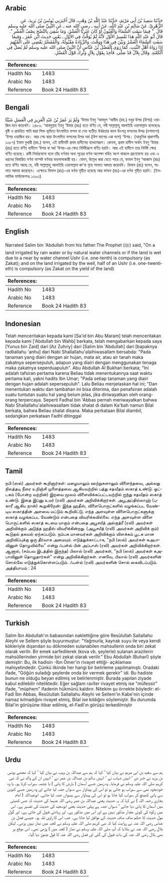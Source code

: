 ## Arabic


<div dir="rtl" lang="ar" style={{fontSize:'larger',backgroundColor:'#f8f9fa',padding:20}}>
حَدَّثَنَا سَعِيدُ بْنُ أَبِي مَرْيَمَ، حَدَّثَنَا عَبْدُ اللَّهِ بْنُ وَهْبٍ، قَالَ أَخْبَرَنِي يُونُسُ بْنُ يَزِيدَ، عَنِ الزُّهْرِيِّ، عَنْ سَالِمِ بْنِ عَبْدِ اللَّهِ، عَنْ أَبِيهِ ـ رضى الله عنه ـ عَنِ النَّبِيِّ صلى الله عليه وسلم قَالَ ‏ "‏ فِيمَا سَقَتِ السَّمَاءُ وَالْعُيُونُ أَوْ كَانَ عَثَرِيًّا الْعُشْرُ، وَمَا سُقِيَ بِالنَّضْحِ نِصْفُ الْعُشْرِ ‏"‏‏.‏ قَالَ أَبُو عَبْدِ اللَّهِ هَذَا تَفْسِيرُ الأَوَّلِ لأَنَّهُ لَمْ يُوَقِّتْ فِي الأَوَّلِ ـ يَعْنِي حَدِيثَ ابْنِ عُمَرَ ـ وَفِيمَا سَقَتِ السَّمَاءُ الْعُشْرُ وَبَيَّنَ فِي هَذَا وَوَقَّتَ، وَالزِّيَادَةُ مَقْبُولَةٌ، وَالْمُفَسَّرُ يَقْضِي عَلَى الْمُبْهَمِ إِذَا رَوَاهُ أَهْلُ الثَّبَتِ، كَمَا رَوَى الْفَضْلُ بْنُ عَبَّاسٍ أَنَّ النَّبِيَّ صلى الله عليه وسلم لَمْ يُصَلِّ فِي الْكَعْبَةِ‏.‏ وَقَالَ بِلاَلٌ قَدْ صَلَّى‏.‏ فَأُخِذَ بِقَوْلِ بِلاَلٍ وَتُرِكَ قَوْلُ الْفَضْلِ‏.‏
</div>
<div style={{backgroundColor:'#f8f9fa',padding:20, marginBottom: 10}}><table> <thead> <tr> <th>References:</th> <th></th> </tr> </thead> <tbody><tr><td>Hadith No</td><td>1483</td></tr><tr><td>Arabic No</td><td>1483</td></tr><tr><td>Reference</td><td>Book 24 Hadith 83</td></tr></tbody></table></div>

## Bengali


<div dir="ltr" lang="bn" style={{fontSize:'larger',backgroundColor:'#f8f9fa',padding:20}}>
وَلَمْ يَرَ عُمَرُ بْنُ عَبْدِ الْعَزِيزِ فِي الْعَسَلِ شَيْئًا ‘উমার ইবনু ‘আবদুল ‘আযীয (রহ.) মধুর উপর (উশর) ওয়াজিব মনে করেননি। ১৪৮৩. ‘আবদুল্লাহ ইবনু ‘উমার (রাঃ) হতে বর্ণিত যে, নবী সাল্লাল্লাহু আলাইহি ওয়াসাল্লাম বলেছেনঃ বৃষ্টি ও প্রবাহিত পানি দ্বারা সিক্ত ভূমিতে উৎপাদিত ফসল বা সেচ ব্যতীত উর্বরতার ফলে উৎপন্ন ফসলের উপর (দশমাংশ) ‘উশর ওয়াজিব হয়। আর সেচ দ্বারা উৎপাদিত ফসলের উপর অর্ধ (বিশ ভাগের এক ভাগ) ‘উশর। (আধুনিক প্রকাশনীঃ ১৩৮৭) ইমাম বুখারী (রহ.) বলেন, এই হাদীসটি প্রথম হাদীসের ব্যাখ্যাস্বরূপ। কেননা, প্রথম হাদীস অর্থাৎ ইবনু ‘উমার (রাঃ) হতে বর্ণিত হাদীসে ‘উশর বা অর্ধ ‘উশর-এর ক্ষেত্র নির্দিষ্টরূপে বর্ণিত হয়নি। আর এই হাদীসে তার নির্দিষ্ট ক্ষেত্র বর্ণিত হয়েছে। রাবী নির্ভরযোগ্য হলে তাঁর বর্ণনায় অন্য সূত্রের বর্ণনা অপেক্ষা বর্ধিত অংশ থাকলে গ্রহণযোগ্য হয় এবং এ ধরনের বিস্তারিত বর্ণনা অস্পষ্ট বর্ণনার ফয়সালাকারী হয়। যেমন, উল্লেখ করা যেতে পারে যে, ফাযল ইবনু ‘আব্বাস (রাঃ) হতে বর্ণিত আছে যে, নবী সাল্লাল্লাহু আলাইহি ওয়াসাল্লাম কা‘বা গৃহে সালাত আদায় করেননি। বিলাল (রাঃ) বলেন, সালাত আদায় করেছেন। এক্ষেত্রে বিলাল (রাঃ)-এর বর্ণনা গৃহীত হয়েছে আর ফাযল (রাঃ)-এর বর্ণনা গৃহীত হয়নি। (ইসলামিক ফাউন্ডেশনঃ ১৩৯৩)
</div>
<div style={{backgroundColor:'#f8f9fa',padding:20, marginBottom: 10}}><table> <thead> <tr> <th>References:</th> <th></th> </tr> </thead> <tbody><tr><td>Hadith No</td><td>1483</td></tr><tr><td>Arabic No</td><td>1483</td></tr><tr><td>Reference</td><td>Book 24 Hadith 83</td></tr></tbody></table></div>

## English


<div dir="ltr" lang="en" style={{fontSize:'larger',backgroundColor:'#f8f9fa',padding:20}}>
Narrated Salim bin 'Abdullah from his father:The Prophet (ﷺ) said, "On a land irrigated by rain water or by natural water channels or if the land is wet due to a near by water channel Ushr (i.e. one-tenth) is compulsory (as Zakat); and on the land irrigated by the well, half of an Ushr (i.e. one-twentieth) is compulsory (as Zakat on the yield of the land)
</div>
<div style={{backgroundColor:'#f8f9fa',padding:20, marginBottom: 10}}><table> <thead> <tr> <th>References:</th> <th></th> </tr> </thead> <tbody><tr><td>Hadith No</td><td>1483</td></tr><tr><td>Arabic No</td><td>1483</td></tr><tr><td>Reference</td><td>Book 24 Hadith 83</td></tr></tbody></table></div>

## Indonesian


<div dir="ltr" lang="id" style={{fontSize:'larger',backgroundColor:'#f8f9fa',padding:20}}>
Telah menceritakan kepada kami [Sa'id bin Abu Maram] telah menceritakan kepada kami ['Abdullah bin Wahb] berkata, telah mengabarkan kepada saya [Yunus bin Zaid] dari [Az Zuhriy] dari [Salim bin 'Abdullah] dari [bapaknya radliallahu 'anhu] dari Nabi Shallallahu'alaihiwasallam bersabda: "Pada tanaman yang diairi dengan air hujan, mata air, atau air tanah maka zakatnya sepersepuluh, adapun yang diairi dengan menggunakan tenaga maka zakatnya seperduapuluh". Abu Abdullah Al Bukhari berkata; "Ini adalah tafsiran pertama karena Beliau tidak menentukannya saat waktu pertama kali, yakni hadits Ibn Umar; "Pada setiap tanaman yang diairi dengan hujan adalah sepersepuluh". Lalu Beliau menjelaskan hal ini; "Dan menentukan waktu dan tambahan ini bisa diterima, dan penafsiran adalah suatu tuntutan suatu hal yang belum jelas, jika diriwayatkan oleh orang-orang terpercaya. Seperti Fadhal bin 'Abbas pernah meriwayatkan bahwa Nabi Shallallahu'alaihiwasallam tidak shalat di dalam Ka'bah namun Bilal berkata, bahwa Beliau shalat disana. Maka perkataan Bilal diambil, sedangkan perkataan Fadhl ditinggal
</div>
<div style={{backgroundColor:'#f8f9fa',padding:20, marginBottom: 10}}><table> <thead> <tr> <th>References:</th> <th></th> </tr> </thead> <tbody><tr><td>Hadith No</td><td>1483</td></tr><tr><td>Arabic No</td><td>1483</td></tr><tr><td>Reference</td><td>Book 24 Hadith 83</td></tr></tbody></table></div>

## Tamil


<div dir="ltr" lang="ta" style={{fontSize:'larger',backgroundColor:'#f8f9fa',padding:20}}>
நபி (ஸல்) அவர்கள் கூறினார்கள்: மழையாலும் ஊற்றுகளாலும் விளைந்தவை, அல்லது நிலத்தடி நீரை உறிஞ்சி முளைத்தவை ஆகியவற்றில் பத்து சதவீதம் ஸகாத் உண்டு. ஒட்டகம் (போன்ற வற்றின்) இறவை மூலம் விளைவிக்கப்பட்டவற்றில் ஐந்து சதவீதம் ஸகாத் உண்டு. இதை இப்னு உமர் (ரலி) அவர்கள் அறிவிக்கிறார்கள். அபூஅப்தில்லாஹ் (புகாரீ ஆகிய நான்) கூறுகிறேன்: இந்த ஹதீஸ், விளைபொருட்களில் வழங்கப்பட வேண்டிய ஸகாத்தின் அளவை மட்டும் கூறிவிட்டு, எந்த அளவுள்ள விளைபொருட்களுக்கு ஸகாத் வழங்கப்பட வேண்டும் என்பதை விவரிக்கவில்லை. எந்த அளவுள்ள விளை பொருட்களில் ஸகாத் கடமை யாகும் என்பதை அபூசயீத் அல்குத்ரீ (ரலி) அவர்கள் அறிவிக்கும் அடுத்த ஹதீஸ் விவரிக்கின்றது. (அபூசயீத் (ரலி) அவர்கள் அறிவிக் கும்) கூடுதல் தகவல் ஏற்கப்படும். நம்பக மானவர்கள் அறிவிக்கும் விளக்கம் பூடக மான அறிவிப்புக்கு ஒரு தீர்வாக அமையும். எடுத்துக்காட்டாக, “நபி (ஸல்) அவர்கள் கஅபாவினுள் தொழவில்லை” என்று ஃபள்ல் பின் அப்பாஸ் (ரலி) அவர்கள் அறிவிக்கிறார்கள். ஆனால், (சம்பவ இடத்தில் இருந்த) பிலால் (ரலி) அவர்கள், “நபி (ஸல்) அவர்கள் கஅபாவினுள் தொழுதார்கள்” என்று அறிவிக்கிறார்கள். எனவே, பிலால் (ரலி) அவர்களின் சொல்லே எடுத்துக்கொள்ளப்படும். ஃபள்ல் (ரலி) அவர்களின் சொல் கைவிடப்படும். அத்தியாயம் : 24
</div>
<div style={{backgroundColor:'#f8f9fa',padding:20, marginBottom: 10}}><table> <thead> <tr> <th>References:</th> <th></th> </tr> </thead> <tbody><tr><td>Hadith No</td><td>1483</td></tr><tr><td>Arabic No</td><td>1483</td></tr><tr><td>Reference</td><td>Book 24 Hadith 83</td></tr></tbody></table></div>

## Turkish


<div dir="ltr" lang="tr" style={{fontSize:'larger',backgroundColor:'#f8f9fa',padding:20}}>
Salim İbn Abdullah'ın babasından naklettiğine göre Resûlullah Sallallahu Aleyhi ve Sellem şöyle buyurmuştur: "Yağmurla, kaynak suyu ile veya kendi kökleriyle dışarıdan su dökmeden sulanabilen mahsullerin onda biri zekat olarak verilir. Bir emek sarfedilerek (kova vb. şeylerle) sulanan arazilerin mahsûllerinden yirmide biri zekat olarak verilir." Ebu Abdullah (Buharî) şöyle demiştir: Bu, ilk hadisin -İbn Ömer'in rivayet ettiği- açıklaması mahiyetindedir. Çünkü ilkinde her hangi bir belirleme yapılmamıştı. Oradaki ifade, "Göğün suladığı şeylerde onda bir vermek gerekir" idi. Bu hadiste bunun ne olduğu beyan edilmiş ve belirlenmiştir. Burada yapılan ziyade kabul edilebilir niteliktedir. Eğer sağlam ravîler rivayet etmiş ise "müfessir" ifade, "müphem" ifadenin hükmünü kaldırır. Nitekim şu örnekte böyledir: el-Fadl İbn Abbas, Resûlullah Sallallahu Aleyhi ve Sellem'in Kabe'nin içinde namaz kılmadığını rivayet etmiş, Bilal ise kıldığını söylemiştir. Bu durumda Bilal'in görüşüne itibar edilmiş, el-Fadl'ın görüşü terkedilmiştir
</div>
<div style={{backgroundColor:'#f8f9fa',padding:20, marginBottom: 10}}><table> <thead> <tr> <th>References:</th> <th></th> </tr> </thead> <tbody><tr><td>Hadith No</td><td>1483</td></tr><tr><td>Arabic No</td><td>1483</td></tr><tr><td>Reference</td><td>Book 24 Hadith 83</td></tr></tbody></table></div>

## Urdu


<div dir="rtl" lang="ur" style={{fontSize:'larger',backgroundColor:'#f8f9fa',padding:20}}>
ہم سے سعید بن ابی مریم نے بیان کیا ‘ کہا کہ ہم سے عبداللہ بن وہب نے بیان کیا ‘ کہا کہ مجھے یونس بن یزید نے خبر دی ‘ انہیں شہاب نے ‘ انہیں سالم بن عبداللہ بن عمر نے ‘ انہیں ان کے والد نے کہ نبی کریم صلی اللہ علیہ وسلم نے فرمایا۔ وہ زمین جسے آسمان ( بارش کا پانی ) یا چشمہ سیراب کرتا ہو۔ یا وہ خودبخود نمی سے سیراب ہو جاتی ہو تو اس کی پیداوار سے دسواں حصہ لیا جائے اور وہ زمین جسے کنویں سے پانی کھینچ کر سیراب کیا جاتا ہو تو اس کی پیداوار سے بیسواں حصہ لیا جائے۔ ابوعبداللہ ( امام بخاری رحمہ اللہ ) نے کہا کہ یہ حدیث یعنی عبداللہ بن عمر رضی اللہ عنہما کی حدیث کہ جس کھیتی میں آسمان کا پانی دیا جائے ‘ دسواں حصہ ہے پہلی حدیث یعنی ابوسعید کی حدیث کی تفسیر ہے۔ اس میں زکوٰۃ کی کوئی مقدار مذکور نہیں ہے اور اس میں مذکور ہے۔ اور زیادتی قبول کی جاتی ہے۔ اور گول مول حدیث کا حکم صاف صاف حدیث کے موافق لیا جاتا ہے۔ جب اس کا راوی ثقہ ہو۔ جیسے فضل بن عباس رضی اللہ عنہ نے روایت کیا کہ نبی کریم صلی اللہ علیہ وسلم نے کعبہ میں نماز نہیں پڑھی۔ لیکن بلال رضی اللہ عنہ نے بتلایا کہ آپ صلی اللہ علیہ وسلم نے نماز ( کعبہ میں ) پڑھی تھی۔ اس موقع پر بھی بلال رضی اللہ عنہ کی بات قبول کی گئی اور فضل رضی اللہ عنہ کا قول چھوڑ دیا گیا۔
</div>
<div style={{backgroundColor:'#f8f9fa',padding:20, marginBottom: 10}}><table> <thead> <tr> <th>References:</th> <th></th> </tr> </thead> <tbody><tr><td>Hadith No</td><td>1483</td></tr><tr><td>Arabic No</td><td>1483</td></tr><tr><td>Reference</td><td>Book 24 Hadith 83</td></tr></tbody></table></div>